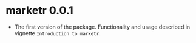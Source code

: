 # marketr 0.0.1

* The first version of the package. Functionality and usage described in vignette `Introduction to marketr`.